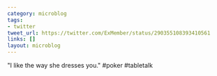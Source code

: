 ```yaml
---
category: microblog
tags:
- twitter
tweet_url: https://twitter.com/ExMember/status/290355108393410561
links: []
layout: microblog
---
```

"I like the way she dresses you." #poker #tabletalk
